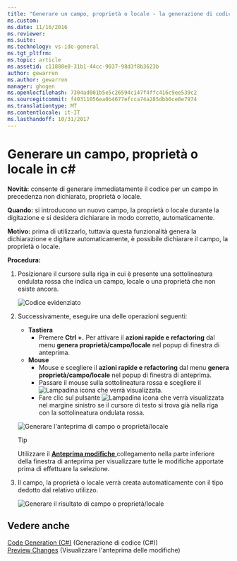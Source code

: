 ```yaml
---
title: "Generare un campo, proprietà o locale - la generazione di codice (c#) | Documenti Microsoft"
ms.custom: 
ms.date: 11/16/2016
ms.reviewer: 
ms.suite: 
ms.technology: vs-ide-general
ms.tgt_pltfrm: 
ms.topic: article
ms.assetid: c11888e0-31b1-44cc-9037-98d3f8b3623b
author: gewarren
ms.author: gewarren
manager: ghogen
ms.openlocfilehash: 7304ad001b5e5c26594c147f4ffc416c9ee539c2
ms.sourcegitcommit: f40311056ea0b4677efcca74a285dbb0ce0e7974
ms.translationtype: MT
ms.contentlocale: it-IT
ms.lasthandoff: 10/31/2017
---
```

# <a name="generate-a-field-property-or-local-in-c"></a>Generare un campo, proprietà o locale in c# #
**Novità:** consente di generare immediatamente il codice per un campo in precedenza non dichiarato, proprietà o locale. 

**Quando:** si introducono un nuovo campo, la proprietà o locale durante la digitazione e si desidera dichiarare in modo corretto, automaticamente.  

**Motivo:** prima di utilizzarlo, tuttavia questa funzionalità genera la dichiarazione e digitare automaticamente, è possibile dichiarare il campo, la proprietà o locale. 

**Procedura:**

1. Posizionare il cursore sulla riga in cui è presente una sottolineatura ondulata rossa che indica un campo, locale o una proprietà che non esiste ancora.

   ![Codice evidenziato](media/field_highlight.png)

1. Successivamente, eseguire una delle operazioni seguenti:
   * **Tastiera**
     * Premere **Ctrl +.** Per attivare il **azioni rapide e refactoring** dal menu **genera proprietà/campo/locale** nel popup di finestra di anteprima.
   * **Mouse**
     * Mouse e scegliere il **azioni rapide e refactoring** dal menu **genera proprietà/campo/locale** nel popup di finestra di anteprima.
     * Passare il mouse sulla sottolineatura rossa e scegliere il ![Lampadina](media/bulb.png) icona che verrà visualizzata.
     * Fare clic sul pulsante ![Lampadina](media/bulb.png) icona che verrà visualizzata nel margine sinistro se il cursore di testo si trova già nella riga con la sottolineatura ondulata rossa.

   ![Generare l'anteprima di campo o proprietà/locale](media/field_preview.png)

   >[!TIP]
   >Utilizzare il [ **Anteprima modifiche** ](../../ide/preview-changes.md) collegamento nella parte inferiore della finestra di anteprima per visualizzare tutte le modifiche apportate prima di effettuare la selezione.

1. Il campo, la proprietà o locale verrà creata automaticamente con il tipo dedotto dal relativo utilizzo.

   ![Generare il risultato di campo o proprietà/locale](media/field_result.png)

## <a name="see-also"></a>Vedere anche  
[Code Generation (C#)](../code-generation-csharp.md) (Generazione di codice (C#))  
[Preview Changes](../../ide/preview-changes.md) (Visualizzare l'anteprima delle modifiche) 
